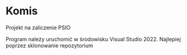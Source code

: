 # Komis
Projekt na zaliczenie PSIO

Program należy uruchomić w środowisku Visual Studio 2022. Najlepiej poprzez sklonowanie repozytorium
